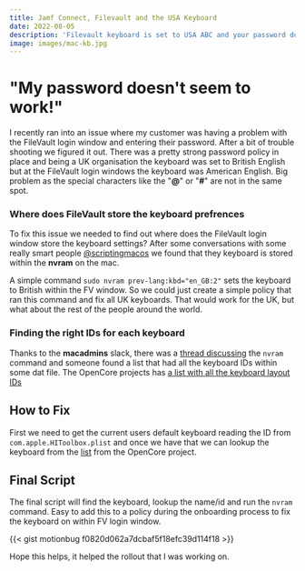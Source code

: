 ```yaml
---
title: Jamf Connect, Filevault and the USA Keyboard
date: 2022-08-05
description: 'Filevault keyboard is set to USA ABC and your password does not work. I will walk you through on what you need to do to change it to your local language'
image: images/mac-kb.jpg
---
```


# "My password doesn't seem to work!"

I recently ran into an issue where my customer was having a problem with the FileVault login window and entering their password. After a bit of trouble shooting we figured it out. There was a pretty strong password policy in place and being a UK organisation the keyboard was set to British English but at the FileVault login windows the keyboard was American English. Big problem as the special characters like the "**@**" or "**#**" are not in the same spot.

### Where does FileVault store the keyboard prefrences

To fix this issue we needed to find out where does the FileVault login window store the keyboard settings? After some conversations with some really smart people [@scriptingmacos](https://twitter.com/scriptingosx) we found that they keyboard is stored within the **nvram** on the mac.

A simple command `sudo nvram prev-lang:kbd="en_GB:2"` sets the keyboard to British within the FV window. So we could just create a simple policy that ran this command and fix all UK keyboards. That would work for the UK, but what about the rest of the people around the world.

### Finding the right IDs for each keyboard

Thanks to the **macadmins** slack, there was a [thread discussing](https://macadmins.slack.com/archives/CCWGRUFKN/p1643833928628799?thread_ts=1643822101.694119&cid=CCWGRUFKN) the `nvram` command and someone found a list that had all the keyboard IDs within some dat file. The OpenCore projects has [a list with all the keyboard layout IDs](https://raw.githubusercontent.com/acidanthera/OpenCorePkg/ef2db45050c4aed6aa2e93d7c00df45706ab4e13/Utilities/AppleKeyboardLayouts/AppleKeyboardLayouts.txt)

## How to Fix

First we need to get the current users default keyboard reading the ID from `com.apple.HIToolbox.plist` and once we have that we can lookup the keyboard from the [list](https://raw.githubusercontent.com/acidanthera/OpenCorePkg/ef2db45050c4aed6aa2e93d7c00df45706ab4e13/Utilities/AppleKeyboardLayouts/AppleKeyboardLayouts.txt) from the OpenCore project.

## Final Script
The final script will find the keyboard, lookup the name/id and run the `nvram` command. Easy to add this to a policy during the onboarding process to fix the keyboard on within FV login window.

{{< gist motionbug f0820d062a7dcbaf5f18efc39d114f18 >}}

Hope this helps, it helped the rollout that I was working on.
